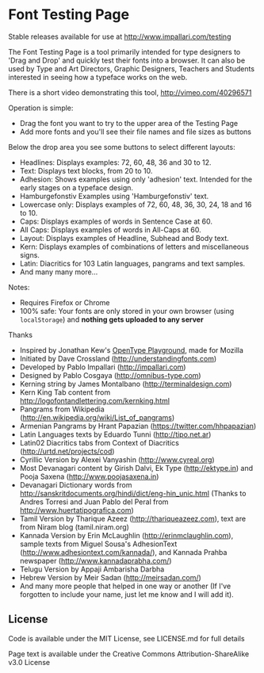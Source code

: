 Font Testing Page
=================

Stable releases available for use at http://www.impallari.com/testing

The Font Testing Page is a tool primarily intended for type designers to 'Drag and Drop' and quickly test their fonts into a browser. It can also be used by Type and Art Directors, Graphic Designers, Teachers and Students interested in seeing how a typeface works on the web.

There is a short video demonstrating this tool, http://vimeo.com/40296571

Operation is simple:

- Drag the font you want to try to the upper area of the Testing Page
- Add more fonts and you'll see their file names and file sizes as buttons

Below the drop area you see some buttons to select different layouts:

- Headlines: Displays examples: 72, 60, 48, 36 and 30 to 12.
- Text: Displays text blocks, from 20 to 10.
- Adhesion: Shows examples using only 'adhesion' text. Intended for the early stages on a typeface design.
- Hamburgefonstiv Examples using 'Hamburgefonstiv' text.
- Lowercase only: Displays examples of 72, 60, 48, 36, 30, 24, 18 and 16 to 10.
- Caps: Displays examples of words in Sentence Case at 60.
- All Caps: Displays examples of words in All-Caps at 60.
- Layout: Displays examples of Headline, Subhead and Body text.
- Kern: Displays examples of combinations of letters and miscellaneous signs.
- Latin: Diacritics for 103 Latin languages, pangrams and text samples.
- And many many more...

Notes:

- Requires Firefox or Chrome
- 100% safe: Your fonts are only stored in your own browser (using `localStorage`) and **nothing gets uploaded to any server**

Thanks

- Inspired by Jonathan Kew's [OpenType Playground](http://people.mozilla.com/~jkew/opentype-feature-playground.html), made for Mozilla
- Initiated by Dave Crossland (http://understandingfonts.com)
- Developed by Pablo Impallari (http://impallari.com)
- Designed by Pablo Cosgaya (http://omnibus-type.com)
- Kerning string by James Montalbano (http://terminaldesign.com)
- Kern King Tab content from http://logofontandlettering.com/kernking.html
- Pangrams from Wikipedia (http://en.wikipedia.org/wiki/List_of_pangrams)
- Armenian Pangrams by Hrant Papazian (https://twitter.com/hhpapazian)
- Latin Languages texts by Eduardo Tunni (http://tipo.net.ar)
- Latin02 Diacritics tabs from Context of Diacritics (http://urtd.net/projects/cod)
- Cyrillic Version by Alexei Vanyashin (http://www.cyreal.org)
- Most Devanagari content by Girish Dalvi, Ek Type (http://ektype.in) and Pooja Saxena (http://www.poojasaxena.in)
- Devanagari Dictionary words from http://sanskritdocuments.org/hindi/dict/eng-hin_unic.html (Thanks to Andres Torresi and Juan Pablo del Peral from http://www.huertatipografica.com)
- Tamil Version by Tharique Azeez (http://thariqueazeez.com), text are from Niram blog (tamil.niram.org)
- Kannada Version by Erin McLaughlin (http://erinmclaughlin.com), sample texts from Miguel Sousa's AdhesionText (http://www.adhesiontext.com/kannada/), and Kannada Prahba newspaper (http://www.kannadaprabha.com/)
- Telugu Version by Appaji Ambarisha Darbha
- Hebrew Version by Meir Sadan (http://meirsadan.com/)
- And many more people that helped in one way or another (If I've forgotten to include your name, just let me know and I will add it).

License
------------

Code is available under the MIT License, see LICENSE.md for full details

Page text is available under the Creative Commons Attribution-ShareAlike v3.0 License
